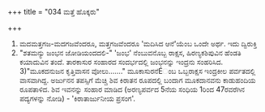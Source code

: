 +++
title = "034 ಮತ್ತೆ ಹೊಕ್ಕರು"

+++
1) ಮದಮತ್ತಗಜ-ಮದಗಜವೆಂದರೂ, ಮತ್ತಗಜವೆಂದರೂ 'ಮದಿಸಿದ ಆನೆ'ಯೆಂಬ ಒಂದೇ ಅರ್ಥ. ಇದು ದ್ವಿರುಕ್ತಿ   
2) "ಶತಮನ್ಯು ಜಂಭನ ಜೋಡಿಯಂದದಲಿ-" 'ಜಂಭ' ನೆಂಬುವನೊಬ್ಬ ರಾಕ್ಷಸ, ಹಿರಣ್ಯಕಶಿಪುವಿನ ಹೆಂಡತಿ ಕಯಾದುವಿನ ತಂದೆ. ತಾರಕಾಸುರ ಸಂಹಾರದ ಸಂದರ್ಭದಲ್ಲಿ ಜಂಭನನ್ನು ಇಂದ್ರನು ಸಂಹರಿಸಿದ.   
3)"ಮೂಕದನುಜನ ಕೃತ್ತಿವಾಸನ ವೋಲು……." ಮೂಕಾಸುರನೆÉಂಬ ಒಬ್ಬರಾಕ್ಷಸ ಇಂದ್ರಕೀಲ ಪರ್ವತದಲ್ಲಿ ವಾಸವಾಗಿದ್ದ. ಅರ್ಜುನನ ತಪಸ್ಸಿಗೆ ಮೆಚ್ಚಿ ಶಿವ ಕಿರಾತನ ರೂಪದಲ್ಲಿ ಬಂದಾಗ ಮೂಕದಾನವನು ಕಾಡುಹಂದಿಯ ರೂಪತಾಳಿದ. ಶಿವ ಇವನನ್ನು ಸಂಹಾರ ಮಾಡಿದ (ಅರಣ್ಯಪರ್ವದ 5ನೆಯ ಸಂಧಿಯ 1ರಿಂದ 47ರವರೆಗಿನ ಪದ್ಯಗಳನ್ನು ನೋಡಿ) - 'ಕಿರಾತಾರ್ಜುನೀಯ ಪ್ರಸಂಗ'.